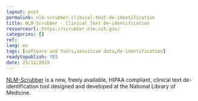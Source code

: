```yaml
---
layout: post 
permalink: nlm-scrubber-clinical-text-de-identification
title: NLM-Scrubber - Clinical Text De-identification
resourceurl: https://scrubber.nlm.nih.gov/
categories: []
ref: 
lang: en
tags: [software and tools,sensitive data,de-identification]
readytopublish: YES
date: 25/11/2019
---
```

[NLM-Scrubber](https://scrubber.nlm.nih.gov/) is a new, freely available, HIPAA compliant, clinical text de-identification tool designed and developed at the National Library of Medicine.